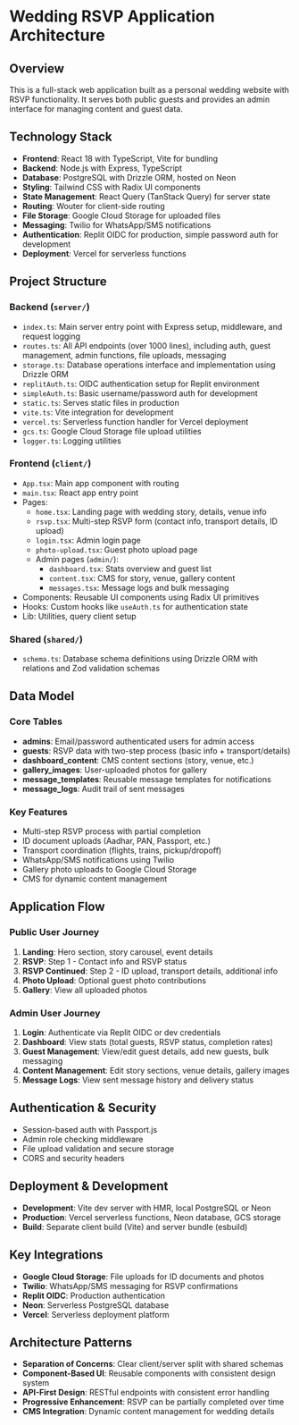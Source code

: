 # Wedding RSVP Application Architecture

## Overview

This is a full-stack web application built as a personal wedding website with RSVP functionality. It serves both public guests and provides an admin interface for managing content and guest data.

## Technology Stack

- **Frontend**: React 18 with TypeScript, Vite for bundling
- **Backend**: Node.js with Express, TypeScript
- **Database**: PostgreSQL with Drizzle ORM, hosted on Neon
- **Styling**: Tailwind CSS with Radix UI components
- **State Management**: React Query (TanStack Query) for server state
- **Routing**: Wouter for client-side routing
- **File Storage**: Google Cloud Storage for uploaded files
- **Messaging**: Twilio for WhatsApp/SMS notifications
- **Authentication**: Replit OIDC for production, simple password auth for development
- **Deployment**: Vercel for serverless functions

## Project Structure

### Backend (`server/`)

- `index.ts`: Main server entry point with Express setup, middleware, and request logging
- `routes.ts`: All API endpoints (over 1000 lines), including auth, guest management, admin functions, file uploads, messaging
- `storage.ts`: Database operations interface and implementation using Drizzle ORM
- `replitAuth.ts`: OIDC authentication setup for Replit environment
- `simpleAuth.ts`: Basic username/password auth for development
- `static.ts`: Serves static files in production
- `vite.ts`: Vite integration for development
- `vercel.ts`: Serverless function handler for Vercel deployment
- `gcs.ts`: Google Cloud Storage file upload utilities
- `logger.ts`: Logging utilities

### Frontend (`client/`)

- `App.tsx`: Main app component with routing
- `main.tsx`: React app entry point
- Pages:
  - `home.tsx`: Landing page with wedding story, details, venue info
  - `rsvp.tsx`: Multi-step RSVP form (contact info, transport details, ID upload)
  - `login.tsx`: Admin login page
  - `photo-upload.tsx`: Guest photo upload page
  - Admin pages (`admin/`):
    - `dashboard.tsx`: Stats overview and guest list
    - `content.tsx`: CMS for story, venue, gallery content
    - `messages.tsx`: Message logs and bulk messaging
- Components: Reusable UI components using Radix UI primitives
- Hooks: Custom hooks like `useAuth.ts` for authentication state
- Lib: Utilities, query client setup

### Shared (`shared/`)

- `schema.ts`: Database schema definitions using Drizzle ORM with relations and Zod validation schemas

## Data Model

### Core Tables

- **admins**: Email/password authenticated users for admin access
- **guests**: RSVP data with two-step process (basic info + transport/details)
- **dashboard_content**: CMS content sections (story, venue, etc.)
- **gallery_images**: User-uploaded photos for gallery
- **message_templates**: Reusable message templates for notifications
- **message_logs**: Audit trail of sent messages

### Key Features

- Multi-step RSVP process with partial completion
- ID document uploads (Aadhar, PAN, Passport, etc.)
- Transport coordination (flights, trains, pickup/dropoff)
- WhatsApp/SMS notifications using Twilio
- Gallery photo uploads to Google Cloud Storage
- CMS for dynamic content management

## Application Flow

### Public User Journey

1. **Landing**: Hero section, story carousel, event details
2. **RSVP**: Step 1 - Contact info and RSVP status
3. **RSVP Continued**: Step 2 - ID upload, transport details, additional info
4. **Photo Upload**: Optional guest photo contributions
5. **Gallery**: View all uploaded photos

### Admin User Journey

1. **Login**: Authenticate via Replit OIDC or dev credentials
2. **Dashboard**: View stats (total guests, RSVP status, completion rates)
3. **Guest Management**: View/edit guest details, add new guests, bulk messaging
4. **Content Management**: Edit story sections, venue details, gallery images
5. **Message Logs**: View sent message history and delivery status

## Authentication & Security

- Session-based auth with Passport.js
- Admin role checking middleware
- File upload validation and secure storage
- CORS and security headers

## Deployment & Development

- **Development**: Vite dev server with HMR, local PostgreSQL or Neon
- **Production**: Vercel serverless functions, Neon database, GCS storage
- **Build**: Separate client build (Vite) and server bundle (esbuild)

## Key Integrations

- **Google Cloud Storage**: File uploads for ID documents and photos
- **Twilio**: WhatsApp/SMS messaging for RSVP confirmations
- **Replit OIDC**: Production authentication
- **Neon**: Serverless PostgreSQL database
- **Vercel**: Serverless deployment platform

## Architecture Patterns

- **Separation of Concerns**: Clear client/server split with shared schemas
- **Component-Based UI**: Reusable components with consistent design system
- **API-First Design**: RESTful endpoints with consistent error handling
- **Progressive Enhancement**: RSVP can be partially completed over time
- **CMS Integration**: Dynamic content management for wedding details
